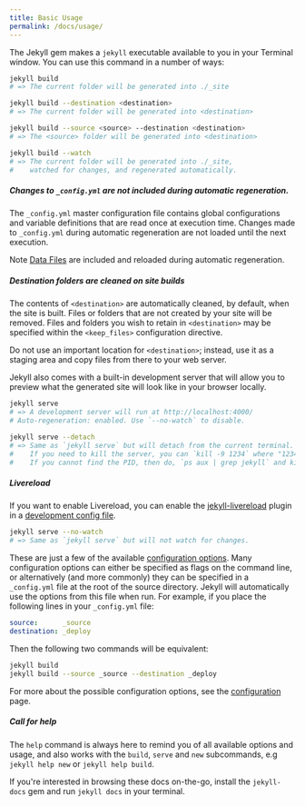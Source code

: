 ```yaml
---
title: Basic Usage
permalink: /docs/usage/
---
```


The Jekyll gem makes a `jekyll` executable available to you in your Terminal
window. You can use this command in a number of ways:

```sh
jekyll build
# => The current folder will be generated into ./_site

jekyll build --destination <destination>
# => The current folder will be generated into <destination>

jekyll build --source <source> --destination <destination>
# => The <source> folder will be generated into <destination>

jekyll build --watch
# => The current folder will be generated into ./_site,
#    watched for changes, and regenerated automatically.
```

<div class="note info">
  <h5>Changes to <code>_config.yml</code> are not included during automatic regeneration.</h5>
  <p>
    The <code>_config.yml</code> master configuration file contains global configurations
    and variable definitions that are read once at execution time. Changes made to <code>_config.yml</code>
    during automatic regeneration are not loaded until the next execution.
  </p>
  <p>
    Note <a href="../datafiles">Data Files</a> are included and reloaded during automatic regeneration.
  </p>
</div>

<div class="note warning">
  <h5>Destination folders are cleaned on site builds</h5>
  <p>
    The contents of <code>&lt;destination&gt;</code> are automatically
    cleaned, by default, when the site is built. Files or folders that are not
    created by your site will be removed. Files and folders you wish to retain
    in <code>&lt;destination&gt;</code> may be specified within the <code>&lt;keep_files&gt;</code>
    configuration directive.
  </p>
  <p>
    Do not use an important location for <code>&lt;destination&gt;</code>;
    instead, use it as a staging area and copy files from there to your web server.
  </p>
</div>

Jekyll also comes with a built-in development server that will allow you to
preview what the generated site will look like in your browser locally.

```sh
jekyll serve
# => A development server will run at http://localhost:4000/
# Auto-regeneration: enabled. Use `--no-watch` to disable.

jekyll serve --detach
# => Same as `jekyll serve` but will detach from the current terminal.
#    If you need to kill the server, you can `kill -9 1234` where "1234" is the PID.
#    If you cannot find the PID, then do, `ps aux | grep jekyll` and kill the instance.
```
<div class="note tip">
  <h5>Livereload</h5>
  <p>If you want to enable Livereload, you can enable the <a href="https://github.com/RobertDeRose/jekyll-livereload">jekyll-livereload</a> plugin in a <a href="../configuration/#build-command-options">development config file</a>.</p>
</div>

```sh
jekyll serve --no-watch
# => Same as `jekyll serve` but will not watch for changes.
```

These are just a few of the available [configuration options](../configuration/).
Many configuration options can either be specified as flags on the command line,
or alternatively (and more commonly) they can be specified in a `_config.yml`
file at the root of the source directory. Jekyll will automatically use the
options from this file when run. For example, if you place the following lines
in your `_config.yml` file:

```yaml
source:      _source
destination: _deploy
```

Then the following two commands will be equivalent:

```sh
jekyll build
jekyll build --source _source --destination _deploy
```

For more about the possible configuration options, see the
[configuration](../configuration/) page.

<div class="note info">
  <h5>Call for help</h5>
  <p>
    The <code>help</code> command is always here to remind you of all available options and usage, and also works with the <code>build</code>, <code>serve</code> and <code>new</code> subcommands, e.g <code>jekyll help new</code> or <code>jekyll help build</code>.
  </p>
</div>

If you're interested in browsing these docs on-the-go, install the
`jekyll-docs` gem and run `jekyll docs` in your terminal.

